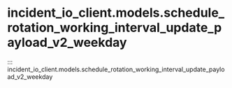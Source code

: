 # incident_io_client.models.schedule_rotation_working_interval_update_payload_v2_weekday

::: incident_io_client.models.schedule_rotation_working_interval_update_payload_v2_weekday